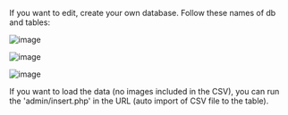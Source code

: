 If you want to edit, create your own database. Follow these names of db and tables:

![image](https://github.com/AngelicaManliguez/Dynamic_E-Commerce/assets/142378544/cd93e73a-1778-42b8-8afb-c4fae8ad40f3)

![image](https://github.com/AngelicaManliguez/Dynamic_E-Commerce/assets/142378544/ab7ac930-7735-4dca-8ec6-cbe4f4b433ce)

![image](https://github.com/AngelicaManliguez/Dynamic_E-Commerce/assets/142378544/d1c71d51-b0f1-4b5a-ad56-fea9f246782e)


If you want to load the data (no images included in the CSV), you can run the 'admin/insert.php' in the URL (auto import of CSV file to the table).


